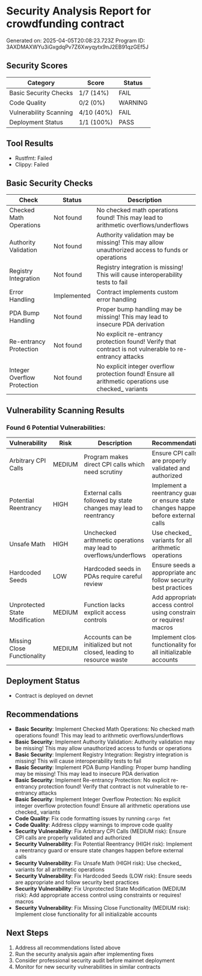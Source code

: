 # Security Analysis Report for crowdfunding contract
Generated on: 2025-04-05T20:08:23.723Z
Program ID: 3AXDMAXWYu3iGxgdqPv7Z6Xwyqytx9nJ2EB91qzGEf5J

## Security Scores

| Category | Score | Status |
|----------|-------|--------|
| Basic Security Checks | 1/7 (14%) |  FAIL |
| Code Quality | 0/2 (0%) |  WARNING |
| Vulnerability Scanning | 4/10 (40%) | FAIL |
| Deployment Status | 1/1 (100%) | PASS |

## Tool Results
- Rustfmt: Failed
- Clippy: Failed

## Basic Security Checks

| Check | Status | Description |
|-------|--------|-------------|
| Checked Math Operations | Not found | No checked math operations found! This may lead to arithmetic overflows/underflows |
| Authority Validation | Not found | Authority validation may be missing! This may allow unauthorized access to funds or operations |
| Registry Integration | Not found | Registry integration is missing! This will cause interoperability tests to fail |
| Error Handling | Implemented | Contract implements custom error handling |
| PDA Bump Handling | Not found | Proper bump handling may be missing! This may lead to insecure PDA derivation |
| Re-entrancy Protection | Not found | No explicit re-entrancy protection found! Verify that contract is not vulnerable to re-entrancy attacks |
| Integer Overflow Protection | Not found | No explicit integer overflow protection found! Ensure all arithmetic operations use checked_ variants |

## Vulnerability Scanning Results

### Found 6 Potential Vulnerabilities:

| Vulnerability | Risk | Description | Recommendation |
|---------------|------|-------------|----------------|
| Arbitrary CPI Calls | MEDIUM | Program makes direct CPI calls which need scrutiny | Ensure CPI calls are properly validated and authorized |
| Potential Reentrancy | HIGH | External calls followed by state changes may lead to reentrancy | Implement a reentrancy guard or ensure state changes happen before external calls |
| Unsafe Math | HIGH | Unchecked arithmetic operations may lead to overflows/underflows | Use checked_ variants for all arithmetic operations |
| Hardcoded Seeds | LOW | Hardcoded seeds in PDAs require careful review | Ensure seeds are appropriate and follow security best practices |
| Unprotected State Modification | MEDIUM | Function lacks explicit access controls | Add appropriate access control using constraints or requires! macros |
| Missing Close Functionality | MEDIUM | Accounts can be initialized but not closed, leading to resource waste | Implement close functionality for all initializable accounts |

## Deployment Status
- Contract is deployed on devnet

## Recommendations
- **Basic Security**: Implement Checked Math Operations: No checked math operations found! This may lead to arithmetic overflows/underflows
-  **Basic Security**: Implement Authority Validation: Authority validation may be missing! This may allow unauthorized access to funds or operations
-  **Basic Security**: Implement Registry Integration: Registry integration is missing! This will cause interoperability tests to fail
-  **Basic Security**: Implement PDA Bump Handling: Proper bump handling may be missing! This may lead to insecure PDA derivation
-  **Basic Security**: Implement Re-entrancy Protection: No explicit re-entrancy protection found! Verify that contract is not vulnerable to re-entrancy attacks
-  **Basic Security**: Implement Integer Overflow Protection: No explicit integer overflow protection found! Ensure all arithmetic operations use checked_ variants
-  **Code Quality**: Fix code formatting issues by running `cargo fmt`
-  **Code Quality**: Address clippy warnings to improve code quality
-  **Security Vulnerability**: Fix Arbitrary CPI Calls (MEDIUM risk): Ensure CPI calls are properly validated and authorized
-  **Security Vulnerability**: Fix Potential Reentrancy (HIGH risk): Implement a reentrancy guard or ensure state changes happen before external calls
-  **Security Vulnerability**: Fix Unsafe Math (HIGH risk): Use checked_ variants for all arithmetic operations
-  **Security Vulnerability**: Fix Hardcoded Seeds (LOW risk): Ensure seeds are appropriate and follow security best practices
-  **Security Vulnerability**: Fix Unprotected State Modification (MEDIUM risk): Add appropriate access control using constraints or requires! macros
-  **Security Vulnerability**: Fix Missing Close Functionality (MEDIUM risk): Implement close functionality for all initializable accounts

## Next Steps
1. Address all recommendations listed above
2. Run the security analysis again after implementing fixes
3. Consider professional security audit before mainnet deployment
4. Monitor for new security vulnerabilities in similar contracts
